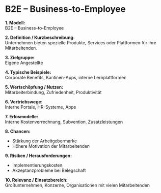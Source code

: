 # B2E – Business-to-Employee

**1. Modell:**  
B2E – Business-to-Employee  

**2. Definition / Kurzbeschreibung:**  
Unternehmen bieten spezielle Produkte, Services oder Plattformen für ihre Mitarbeitenden.  

**3. Zielgruppe:**  
Eigene Angestellte  

**4. Typische Beispiele:**  
Corporate Benefits, Kantinen-Apps, interne Lernplattformen  

**5. Wertschöpfung / Nutzen:**  
Mitarbeiterbindung, Zufriedenheit, Produktivität  

**6. Vertriebswege:**  
Interne Portale, HR-Systeme, Apps  

**7. Erlösmodelle:**  
Interne Kostenverrechnung, Subvention, Zusatzleistungen  

**8. Chancen:**  
- Stärkung der Arbeitgebermarke  
- Höhere Motivation der Mitarbeitenden  

**9. Risiken / Herausforderungen:**  
- Implementierungskosten  
- Akzeptanzprobleme bei Belegschaft  

**10. Relevanz / Einsatzbereich:**  
Großunternehmen, Konzerne, Organisationen mit vielen Mitarbeitenden  
